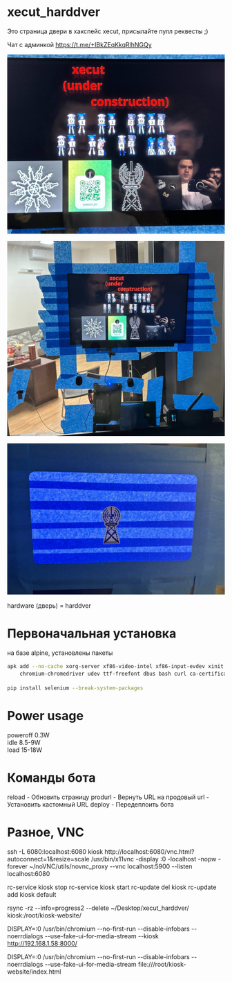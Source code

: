 # xecut_harddver

Это страница двери в хакспейс xecut, присылайте пулл реквесты ;)

Чат с админкой https://t.me/+IBkZEqKkqRlhNGQy

<img src="./docs/detailed.jpg"></img><br/>

<img src="./docs/pano.jpg"></img><br/>

<img src="./docs/back.jpg"></img><br/>

hardware (дверь) = harddver

# Первоначальная установка

на базе alpine, установлены пакеты  

```bash
apk add --no-cache xorg-server xf86-video-intel xf86-input-evdev xinit chromium openbox chromium \
    chromium-chromedriver udev ttf-freefont dbus bash curl ca-certificates xdg-utils

pip install selenium --break-system-packages
```

# Power usage

poweroff 0.3W  
idle 8.5-9W  
load 15-18W  

# Команды бота

reload - Обновить страницу
produrl - Вернуть URL на продовый
url - Установить кастомный URL
deploy - Передеплоить бота

# Разное, VNC

ssh -L 6080:localhost:6080 kiosk
http://localhost:6080/vnc.html?autoconnect=1&resize=scale
/usr/bin/x11vnc -display :0 -localhost -nopw -forever
~/noVNC/utils/novnc_proxy --vnc localhost:5900 --listen localhost:6080

rc-service kiosk stop
rc-service kiosk start
rc-update del kiosk
rc-update add kiosk default

rsync -rz --info=progress2 --delete ~/Desktop/xecut_harddver/ kiosk:/root/kiosk-website/

DISPLAY=:0 /usr/bin/chromium --no-first-run --disable-infobars --noerrdialogs --use-fake-ui-for-media-stream --kiosk http://192.168.1.58:8000/

DISPLAY=:0 /usr/bin/chromium --no-first-run --disable-infobars --noerrdialogs --use-fake-ui-for-media-stream file:///root/kiosk-website/index.html

